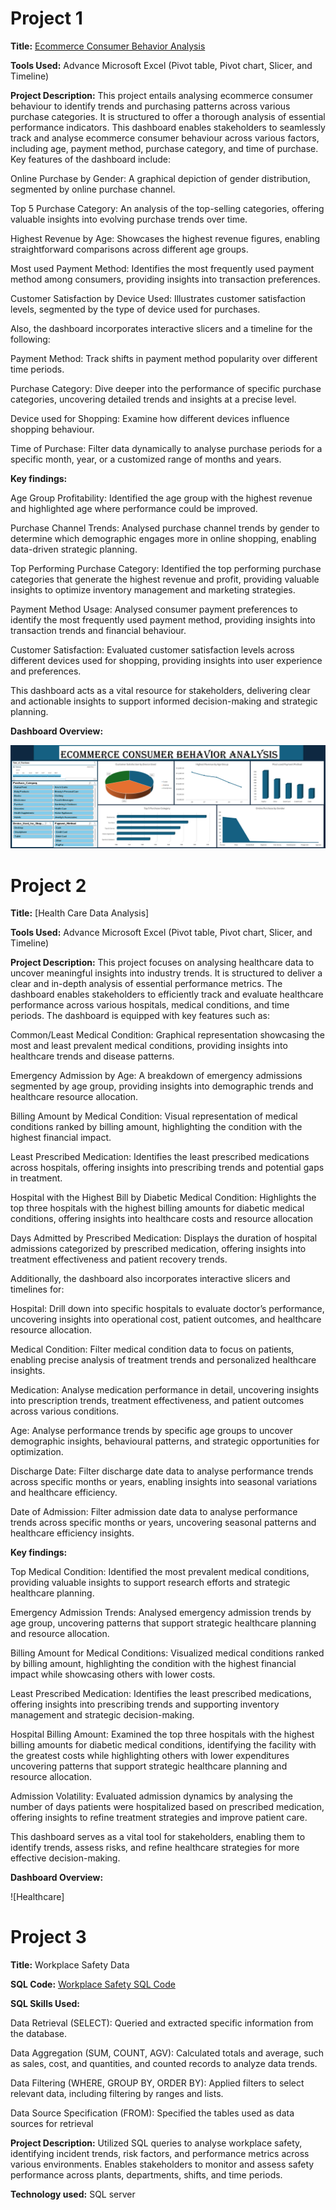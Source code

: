 # Project 1

**Title:** [Ecommerce Consumer Behavior Analysis](https://github.com/Tomi-Ara/Tomi-Ara.github.io/blob/main/Ecommerce%20Consumer%20Behavior%20Analysis%20Dashboard.xlsx)

**Tools Used:** Advance Microsoft Excel (Pivot table, Pivot chart, Slicer, and Timeline)

**Project Description:** This project entails analysing ecommerce consumer behaviour to identify trends and purchasing patterns across various purchase categories. It is structured to offer a thorough analysis of essential performance indicators. This dashboard enables stakeholders to seamlessly track and analyse ecommerce consumer behaviour across various factors, including age, payment method, purchase category, and time of purchase. Key features of the dashboard include:

Online Purchase by Gender: A graphical depiction of gender distribution, segmented by online purchase channel.

Top 5 Purchase Category: An analysis of the top-selling categories, offering valuable insights into evolving purchase trends over time.

Highest Revenue by Age: Showcases the highest revenue figures, enabling straightforward comparisons across different age groups.

Most used Payment Method: Identifies the most frequently used payment method among consumers, providing insights into transaction preferences.

Customer Satisfaction by Device Used: Illustrates customer satisfaction levels, segmented by the type of device used for purchases.

Also, the dashboard incorporates interactive slicers and a timeline for the following:

Payment Method: Track shifts in payment method popularity over different time periods.

Purchase Category: Dive deeper into the performance of specific purchase categories, uncovering detailed trends and insights at a precise level.

Device used for Shopping: Examine how different devices influence shopping behaviour.

Time of Purchase: Filter data dynamically to analyse purchase periods for a specific month, year, or a customized range of months and years.


**Key findings:**

Age Group Profitability: Identified the age group with the highest revenue and highlighted age where performance could be improved.

Purchase Channel Trends: Analysed purchase channel trends by gender to determine which demographic engages more in online shopping, enabling data-driven strategic planning.

Top Performing Purchase Category: Identified the top performing purchase categories that generate the highest revenue and profit, providing valuable insights to optimize inventory management and marketing strategies.

Payment Method Usage: Analysed consumer payment preferences to identify the most frequently used payment method, providing 
insights into transaction trends and financial behaviour.

Customer Satisfaction: Evaluated customer satisfaction levels across different devices used for shopping, providing insights into user experience and preferences.

This dashboard acts as a vital resource for stakeholders, delivering clear and actionable insights to support informed decision-making and strategic planning.


**Dashboard Overview:**

![Ecommerce](Ecommerce.png)

# Project 2

**Title:** [Health Care Data Analysis]

**Tools Used:** Advance Microsoft Excel (Pivot table, Pivot chart, Slicer, and Timeline)

**Project Description:** This project focuses on analysing healthcare data to uncover meaningful insights into industry trends. It is structured to deliver a clear and in-depth analysis of essential performance metrics. The dashboard enables stakeholders to efficiently track and evaluate healthcare performance across various hospitals, medical conditions, and time periods. The dashboard is equipped with key features such as:

Common/Least Medical Condition: Graphical representation showcasing the most and least prevalent medical conditions, providing insights into healthcare trends and disease patterns.

Emergency Admission by Age: A breakdown of emergency admissions segmented by age group, providing insights into demographic trends and healthcare resource allocation.

Billing Amount by Medical Condition: Visual representation of medical conditions ranked by billing amount, highlighting the condition with the highest financial impact. 

Least Prescribed Medication: Identifies the least prescribed medications across hospitals, offering insights into prescribing trends and potential gaps in treatment.

Hospital with the Highest Bill by Diabetic Medical Condition: Highlights the top three hospitals with the highest billing amounts for diabetic medical conditions, offering insights into healthcare costs and resource allocation

Days Admitted by Prescribed Medication: Displays the duration of hospital admissions categorized by prescribed medication, offering insights into treatment effectiveness and patient recovery trends. 

Additionally, the dashboard also incorporates interactive slicers and timelines for:

Hospital: Drill down into specific hospitals to evaluate doctor’s performance, uncovering insights into operational cost, patient outcomes, and healthcare resource allocation. 

Medical Condition: Filter medical condition data to focus on patients, enabling precise analysis of treatment trends and personalized healthcare insights.

Medication: Analyse medication performance in detail, uncovering insights into prescription trends, treatment effectiveness, and patient outcomes across various conditions.

Age: Analyse performance trends by specific age groups to uncover demographic insights, behavioural patterns, and strategic opportunities for optimization.

Discharge Date: Filter discharge date data to analyse performance trends across specific months or years, enabling insights into seasonal variations and healthcare efficiency.

Date of Admission: Filter admission date data to analyse performance trends across specific months or years, uncovering seasonal patterns and healthcare efficiency insights.


**Key findings:** 

Top Medical Condition: Identified the most prevalent medical conditions, providing valuable insights to support research efforts and strategic healthcare planning.

Emergency Admission Trends: Analysed emergency admission trends by age group, uncovering patterns that support strategic healthcare planning and resource allocation.

Billing Amount for Medical Conditions: Visualized medical conditions ranked by billing amount, highlighting the condition with the highest financial impact while showcasing others with lower costs.

Least Prescribed Medication: Identifies the least prescribed medications, offering insights into prescribing trends and supporting inventory management and strategic decision-making.

Hospital Billing Amount: Examined the top three hospitals with the highest billing amounts for diabetic medical conditions, identifying the facility with the greatest costs while highlighting others with lower expenditures uncovering patterns that support strategic healthcare planning and resource allocation.

Admission Volatility: Evaluated admission dynamics by analysing the number of days patients were hospitalized based on prescribed medication, offering insights to refine treatment strategies and improve patient care.

This dashboard serves as a vital tool for stakeholders, enabling them to identify trends, assess risks, and refine healthcare strategies for more effective decision-making.


**Dashboard Overview:**

![Healthcare]

# Project 3

**Title:** Workplace Safety Data

**SQL Code:** [Workplace Safety SQL Code](https://github.com/Tomi-Ara/Tomi-Ara.github.io/blob/main/Workplace_Safety_Data.sql)

**SQL Skills Used:** 

Data Retrieval (SELECT): Queried and extracted specific information from the database.

Data Aggregation (SUM, COUNT, AGV): Calculated totals and average, such as sales, cost, and  quantities, and counted records to analyze data trends.

Data Filtering (WHERE, GROUP BY, ORDER BY): Applied filters to select relevant data, including filtering by ranges and lists.

Data Source Specification (FROM): Specified the tables used as data sources for retrieval

**Project Description:** Utilized SQL queries to analyse workplace safety, identifying incident trends, risk factors, and performance metrics across various environments. Enables stakeholders to monitor and assess safety performance across plants, departments, shifts, and time periods.

**Technology used:** SQL server
